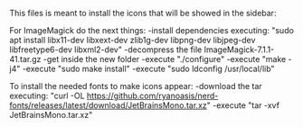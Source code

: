 
This files is meant to install the icons that will be showed in the sidebar:

For ImageMagick do the next things:
    -install dependencies executing: 
        "sudo apt install libx11-dev libxext-dev zlib1g-dev libpng-dev libjpeg-dev libfreetype6-dev libxml2-dev"
    -decompress the file ImageMagick-7.1.1-41.tar.gz
    -get inside the new folder
    -execute "./configure"
    -execute "make -j4"
    -execute "sudo make install"
    -execute "sudo ldconfig /usr/local/lib"

To install the needed fonts to make icons appear:
    -download the tar executing: 
        "curl -OL https://github.com/ryanoasis/nerd-fonts/releases/latest/download/JetBrainsMono.tar.xz"
    -execute "tar -xvf JetBrainsMono.tar.xz"
